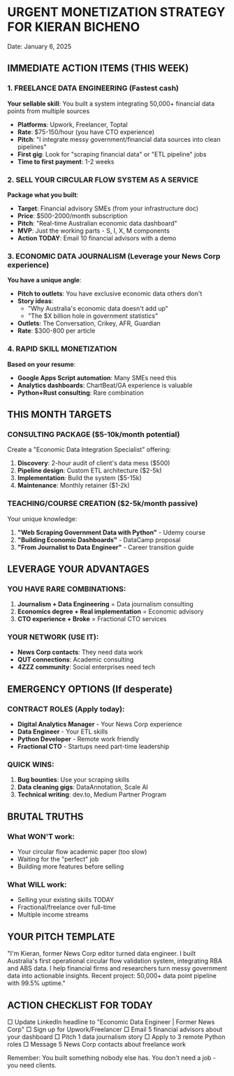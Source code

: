 # URGENT MONETIZATION STRATEGY FOR KIERAN BICHENO
Date: January 6, 2025

## IMMEDIATE ACTION ITEMS (THIS WEEK)

### 1. FREELANCE DATA ENGINEERING (Fastest cash)
**Your sellable skill**: You built a system integrating 50,000+ financial data points from multiple sources
- **Platforms**: Upwork, Freelancer, Toptal
- **Rate**: $75-150/hour (you have CTO experience)
- **Pitch**: "I integrate messy government/financial data sources into clean pipelines"
- **First gig**: Look for "scraping financial data" or "ETL pipeline" jobs
- **Time to first payment**: 1-2 weeks

### 2. SELL YOUR CIRCULAR FLOW SYSTEM AS A SERVICE
**Package what you built**:
- **Target**: Financial advisory SMEs (from your infrastructure doc)
- **Price**: $500-2000/month subscription
- **Pitch**: "Real-time Australian economic data dashboard"
- **MVP**: Just the working parts - S, I, X, M components
- **Action TODAY**: Email 10 financial advisors with a demo

### 3. ECONOMIC DATA JOURNALISM (Leverage your News Corp experience)
**You have a unique angle**:
- **Pitch to outlets**: You have exclusive economic data others don't
- **Story ideas**: 
  - "Why Australia's economic data doesn't add up"
  - "The $X billion hole in government statistics"
- **Outlets**: The Conversation, Crikey, AFR, Guardian
- **Rate**: $300-800 per article

### 4. RAPID SKILL MONETIZATION
**Based on your resume**:
- **Google Apps Script automation**: Many SMEs need this
- **Analytics dashboards**: ChartBeat/GA experience is valuable
- **Python+Rust consulting**: Rare combination

## THIS MONTH TARGETS

### CONSULTING PACKAGE ($5-10k/month potential)
Create a "Economic Data Integration Specialist" offering:
1. **Discovery**: 2-hour audit of client's data mess ($500)
2. **Pipeline design**: Custom ETL architecture ($2-5k)
3. **Implementation**: Build the system ($5-15k)
4. **Maintenance**: Monthly retainer ($1-2k)

### TEACHING/COURSE CREATION ($2-5k/month passive)
Your unique knowledge:
1. **"Web Scraping Government Data with Python"** - Udemy course
2. **"Building Economic Dashboards"** - DataCamp proposal
3. **"From Journalist to Data Engineer"** - Career transition guide

## LEVERAGE YOUR ADVANTAGES

### YOU HAVE RARE COMBINATIONS:
1. **Journalism + Data Engineering** = Data journalism consulting
2. **Economics degree + Real implementation** = Economic advisory
3. **CTO experience + Broke** = Fractional CTO services

### YOUR NETWORK (USE IT):
- **News Corp contacts**: They need data work
- **QUT connections**: Academic consulting
- **4ZZZ community**: Social enterprises need tech

## EMERGENCY OPTIONS (If desperate)

### CONTRACT ROLES (Apply today):
- **Digital Analytics Manager** - Your News Corp experience
- **Data Engineer** - Your ETL skills
- **Python Developer** - Remote work friendly
- **Fractional CTO** - Startups need part-time leadership

### QUICK WINS:
1. **Bug bounties**: Use your scraping skills
2. **Data cleaning gigs**: DataAnnotation, Scale AI
3. **Technical writing**: dev.to, Medium Partner Program

## BRUTAL TRUTHS

### What WON'T work:
- Your circular flow academic paper (too slow)
- Waiting for the "perfect" job
- Building more features before selling

### What WILL work:
- Selling your existing skills TODAY
- Fractional/freelance over full-time
- Multiple income streams

## YOUR PITCH TEMPLATE

"I'm Kieran, former News Corp editor turned data engineer. I built Australia's first operational circular flow validation system, integrating RBA and ABS data. I help financial firms and researchers turn messy government data into actionable insights. Recent project: 50,000+ data point pipeline with 99.5% uptime."

## ACTION CHECKLIST FOR TODAY

□ Update LinkedIn headline to "Economic Data Engineer | Former News Corp"
□ Sign up for Upwork/Freelancer
□ Email 5 financial advisors about your dashboard
□ Pitch 1 data journalism story
□ Apply to 3 remote Python roles
□ Message 5 News Corp contacts about freelance work

Remember: You built something nobody else has. You don't need a job - you need clients.